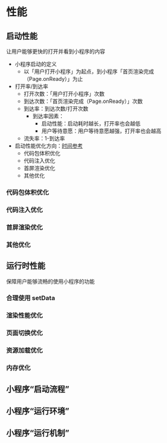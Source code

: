 # 性能

## 启动性能

让用户能够更快的打开并看到小程序的内容

- 小程序启动的定义
  - 以「用户打开小程序」为起点，到小程序「首页渲染完成（Page.onReady）」为止
- 打开率/到达率
  - 打开次数：「用户打开小程序」次数
  - 到达次数：「首页渲染完成（Page.onReady）」次数
  - 到达率：到达次数/打开次数
    - 到达率因素：
      - 启动性能：启动耗时越长，打开率也会越低
      - 用户等待意愿：用户等待意愿越强，打开率也会越高
  - 流失率：1-到达率
- 启动性能优化方向：[时间参考](https://developers.weixin.qq.com/miniprogram/dev/framework/performance/tips/start.html)
  - 代码包体积优化
  - 代码注入优化
  - 首屏渲染优化
  - 其他优化

### 代码包体积优化

### 代码注入优化

### 首屏渲染优化

### 其他优化

## 运行时性能

保障用户能够流畅的使用小程序的功能

### 合理使用 setData

### 渲染性能优化

### 页面切换优化

### 资源加载优化

### 内存优化

## 小程序“启动流程”

## 小程序“运行环境”

## 小程序“运行机制”
